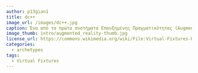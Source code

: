 ```yaml
---
author: p13gian1
title: dc++
image_url: /images/dc++.jpg
caption: Ένα από τα πρώτα συστήματα Επαυξημένης Πραγματικότητας (Augmented Reality) ήταν το Virtual Fixtures το οποίο αναπτύχθηκε το 1992. 
image_thumb: intro/augmented_reality-thumb.jpg
license_url: https://commons.wikimedia.org/wiki/File:Virtual-Fixtures-USAF-AR.jpg
categories:
  - archetypes
tags:
  - Virtual Fixtures
---
```


